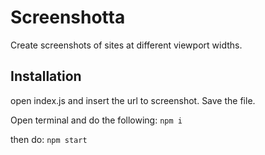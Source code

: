 # Screenshotta
Create screenshots of sites at different viewport widths.

## Installation
open index.js and insert the url to screenshot. Save the file.

Open terminal and do the following:
`npm i`

then do:
`npm start`
